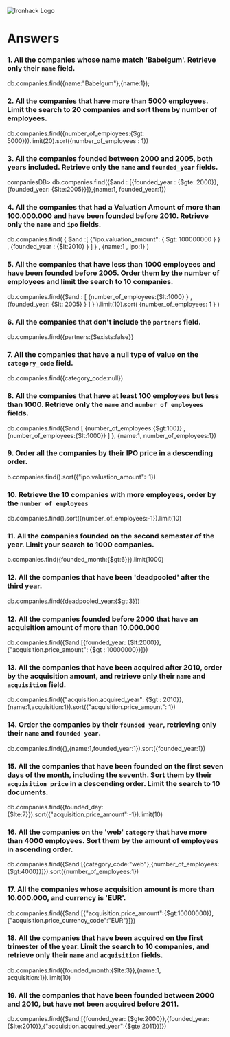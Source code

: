![Ironhack Logo](https://i.imgur.com/1QgrNNw.png)

# Answers

### 1. All the companies whose name match 'Babelgum'. Retrieve only their `name` field.

<!-- Your Code Goes Here -->
db.companies.find({name:"Babelgum"},{name:1});

### 2. All the companies that have more than 5000 employees. Limit the search to 20 companies and sort them by **number of employees**.

<!-- Your Code Goes Here -->
db.companies.find({number_of_employees:{$gt: 5000}}).limit(20).sort({number_of_employees : 1})

### 3. All the companies founded between 2000 and 2005, both years included. Retrieve only the `name` and `founded_year` fields.

<!-- Your Code Goes Here -->
 companiesDB> db.companies.find({$and : [{founded_year : {$gte: 2000}},{founded_year: {$lte:2005}}]},{name:1, founded_year:1})

### 4. All the companies that had a Valuation Amount of more than 100.000.000 and have been founded before 2010. Retrieve only the `name` and `ipo` fields.

<!-- Your Code Goes Here -->
db.companies.find( { $and :[ {"ipo.valuation_amount": { $gt: 100000000 } } , {founded_year : {$lt:2010} } ] } , {name:1 , ipo:1} )

### 5. All the companies that have less than 1000 employees and have been founded before 2005. Order them by the number of employees and limit the search to 10 companies.

<!-- Your Code Goes Here -->
db.companies.find({$and : [ {number_of_employees:{$lt:1000} } , {founded_year: {$lt: 2005} } ] } ).limit(10).sort( {number_of_employees: 1 } )

### 6. All the companies that don't include the `partners` field.

<!-- Your Code Goes Here -->
db.companies.find({partners:{$exists:false}}

### 7. All the companies that have a null type of value on the `category_code` field.

<!-- Your Code Goes Here -->
db.companies.find({category_code:null})

### 8. All the companies that have at least 100 employees but less than 1000. Retrieve only the `name` and `number of employees` fields.

<!-- Your Code Goes Here -->
db.companies.find({$and:[ {number_of_employees:{$gt:100}} , {number_of_employees:{$lt:1000}} ] }, {name:1, number_of_employees:1})

### 9. Order all the companies by their IPO price in a descending order.

<!-- Your Code Goes Here -->
b.companies.find().sort({"ipo.valuation_amount":-1})

### 10. Retrieve the 10 companies with more employees, order by the `number of employees`

<!-- Your Code Goes Here -->
db.companies.find().sort({number_of_employees:-1}).limit(10)

### 11. All the companies founded on the second semester of the year. Limit your search to 1000 companies.

<!-- Your Code Goes Here -->
b.companies.find({founded_month:{$gt:6}}).limit(1000)

 ### 12. All the companies that have been 'deadpooled' after the third year. 

<!-- Your Code Goes Here -->
db.companies.find({deadpooled_year:{$gt:3}})

### 12. All the companies founded before 2000 that have an acquisition amount of more than 10.000.000

<!-- Your Code Goes Here -->
db.companies.find({$and:[{founded_year: {$lt:2000}},{"acquisition.price_amount": {$gt : 10000000}}]})

### 13. All the companies that have been acquired after 2010, order by the acquisition amount, and retrieve only their `name` and `acquisition` field.

<!-- Your Code Goes Here -->
db.companies.find({"acquisition.acquired_year": {$gt : 2010}},{name:1,acquisition:1}).sort({"acquisition.price_amount": 1})

### 14. Order the companies by their `founded year`, retrieving only their `name` and `founded year`.

<!-- Your Code Goes Here -->
db.companies.find({},{name:1,founded_year:1}).sort({founded_year:1})

### 15. All the companies that have been founded on the first seven days of the month, including the seventh. Sort them by their `acquisition price` in a descending order. Limit the search to 10 documents.

<!-- Your Code Goes Here -->
db.companies.find({founded_day:{$lte:7}}).sort({"acquisition.price_amount":-1}).limit(10)

### 16. All the companies on the 'web' `category` that have more than 4000 employees. Sort them by the amount of employees in ascending order.

<!-- Your Code Goes Here -->
db.companies.find({$and:[{category_code:"web"},{number_of_employees:{$gt:4000}}]}).sort({number_of_employees:1})

### 17. All the companies whose acquisition amount is more than 10.000.000, and currency is 'EUR'.

<!-- Your Code Goes Here -->
db.companies.find({$and:[{"acquisition.price_amount":{$gt:10000000}},{"acquisition.price_currency_code":"EUR"}]})

### 18. All the companies that have been acquired on the first trimester of the year. Limit the search to 10 companies, and retrieve only their `name` and `acquisition` fields.

<!-- Your Code Goes Here -->
db.companies.find({founded_month:{$lte:3}},{name:1, acquisition:1}).limit(10)

### 19. All the companies that have been founded between 2000 and 2010, but have not been acquired before 2011.

<!-- Your Code Goes Here -->
db.companies.find({$and:[{founded_year: {$gte:2000}},{founded_year:{$lte:2010}},{"acquisition.acquired_year":{$gte:2011}}]})